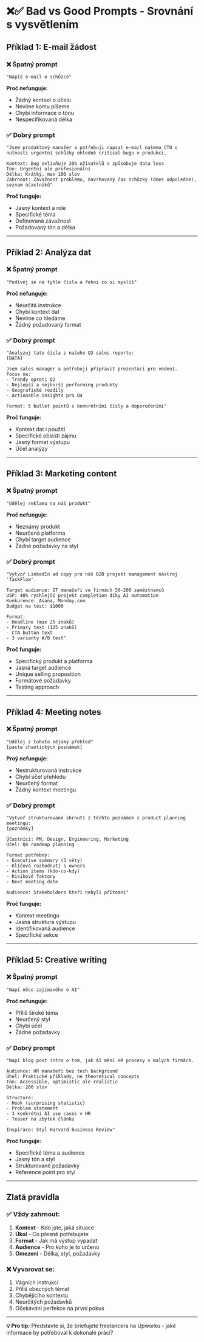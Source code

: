 # ❌✅ Bad vs Good Prompts - Srovnání s vysvětlením

## Příklad 1: E-mail žádost

### ❌ Špatný prompt
```
"Napiš e-mail o schůzce"
```

**Proč nefunguje:**
- Žádný kontext o účelu
- Nevíme komu píšeme
- Chybí informace o tónu
- Nespecifikovaná délka

### ✅ Dobrý prompt
```
"Jsem produktový manažer a potřebuji napsat e-mail našemu CTO o nutnosti urgentní schůzky ohledně critical bugu v produkci.

Kontext: Bug ovlivňuje 20% uživatelů a způsobuje data loss
Tón: Urgentní ale profesionální  
Délka: Krátký, max 100 slov
Zahrnout: Závažnost problému, navrhovaný čas schůzky (dnes odpoledne), seznam účastníků"
```

**Proč funguje:**
- Jasný kontext a role
- Specifické téma
- Definovaná závažnost
- Požadovaný tón a délka

---

## Příklad 2: Analýza dat

### ❌ Špatný prompt
```
"Podívej se na tyhle čísla a řekni co si myslíš"
```

**Proč nefunguje:**
- Neurčitá instrukce
- Chybí kontext dat
- Nevíme co hledáme
- Žádný požadovaný format

### ✅ Dobrý prompt
```
"Analyzuj tato čísla z našeho Q3 sales reportu:
[DATA]

Jsem sales manager a potřebuji připravit prezentaci pro vedení.
Focus na:
- Trendy oproti Q2
- Nejlepší a nejhorší performing produkty
- Geografické rozdíly
- Actionable insights pro Q4

Format: 5 bullet pointů s konkrétními čísly a doporučeními"
```

**Proč funguje:**
- Kontext dat i použití
- Specifické oblasti zájmu
- Jasný format výstupu
- Účel analýzy

---

## Příklad 3: Marketing content

### ❌ Špatný prompt
```
"Udělej reklamu na náš produkt"
```

**Proč nefunguje:**
- Neznámý produkt
- Neurčená platforma
- Chybí target audience
- Žádné požadavky na styl

### ✅ Dobrý prompt
```
"Vytvoř LinkedIn ad copy pro náš B2B projekt management nástroj 'TaskFlow'.

Target audience: IT manažeři ve firmách 50-200 zaměstnanců
USP: 40% rychlejší projekt completion díky AI automation
Konkurence: Asana, Monday.com
Budget na test: $1000

Format:
- Headline (max 25 znaků)
- Primary text (125 znaků)
- CTA button text
- 3 varianty A/B test"
```

**Proč funguje:**
- Specifický produkt a platforma
- Jasná target audience
- Unique selling proposition
- Formátové požadavky
- Testing approach

---

## Příklad 4: Meeting notes

### ❌ Špatný prompt
```
"Udělej z tohoto nějaký přehled"
[paste chaotických poznámek]
```

**Proý nefunguje:**
- Nestrukturovaná instrukce
- Chybí účel přehledu
- Neurčený format
- Žádný kontext meetingu

### ✅ Dobrý prompt
```
"Vytvoř strukturované shrnutí z těchto poznámek z product planning meetingu:
[poznámky]

Účastníci: PM, Design, Engineering, Marketing
Účel: Q4 roadmap planning

Format potřebný:
- Executive summary (3 věty)
- Klíčová rozhodnutí s owners
- Action items (kdo-co-kdy)
- Risikové faktory
- Next meeting date

Audience: Stakeholders kteří nebyli přítomni"
```

**Proč funguje:**
- Kontext meetingu
- Jasná struktura výstupu
- Identifikovaná audience
- Specifické sekce

---

## Příklad 5: Creative writing

### ❌ Špatný prompt
```
"Napi něco zajímavého o AI"
```

**Proč nefunguje:**
- Příliš široké téma
- Neurčený styl
- Chybí účel
- Žádné požadavky

### ✅ Dobrý prompt
```
"Napi blog post intro o tom, jak AI mění HR procesy v malých firmách.

Audience: HR manažeři bez tech background
Úhel: Praktické příklady, ne theoretical concepts
Tón: Accessible, optimistic ale realistic
Délka: 200 slov

Structure:
- Hook (surprising statistic)
- Problem statement
- 3 konkrétní AI use cases v HR
- Teaser na zbytek článku

Inspirace: Styl Harvard Business Review"
```

**Proč funguje:**
- Specifické téma a audience
- Jasný tón a styl
- Strukturované požadavky
- Reference point pro styl

---

## Zlatá pravidla

### ✅ Vždy zahrnout:
1. **Kontext** - Kdo jste, jaká situace
2. **Úkol** - Co přesně potřebujete
3. **Format** - Jak má výstup vypadat
4. **Audience** - Pro koho je to určeno
5. **Omezení** - Délka, styl, požadavky

### ❌ Vyvarovat se:
1. Vágních instrukcí
2. Příliš obecných témat
3. Chybějícího kontextu
4. Neurčitých požadavků
5. Očekávání perfekce na první pokus

---

**💡 Pro tip:** Představte si, že briefujete freelancera na Upworku - jaké informace by potřeboval k dokonalé práci?